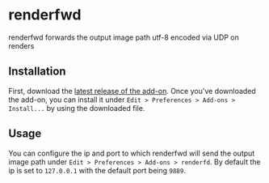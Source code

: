 # renderfwd

renderfwd forwards the output image path utf-8 encoded via UDP on renders

## Installation

First, download the [latest release of the add-on](https://github.com/emanuelbuholzer/renderfwd/releases/download/v1.0.0/renderfwd.zip).
Once you've downloaded the add-on, you can install it under `Edit > Preferences > Add-ons > Install...` by using the downloaded file.

## Usage

You can configure the ip and port to which renderfwd will send the output image path under `Edit > Preferences > Add-ons > renderfd`.
By default the ip is set to `127.0.0.1` with the default port being `9889`.


